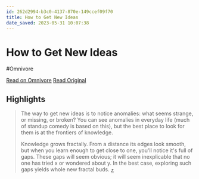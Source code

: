 ```yaml
---
id: 262d2994-b3c0-4137-870e-149ccef09f70
title: How to Get New Ideas
date_saved: 2023-05-31 10:07:38
---
```


# How to Get New Ideas
#Omnivore

[Read on Omnivore](https://omnivore.app/me/how-to-get-new-ideas-1887222b94f)
[Read Original](http://www.paulgraham.com/getideas.html?ref=refind)

## Highlights

> The way to get new ideas is to notice anomalies: what seems strange, or missing, or broken? You can see anomalies in everyday life (much of standup comedy is based on this), but the best place to look for them is at the frontiers of knowledge.
> 
> Knowledge grows fractally. From a distance its edges look smooth, but when you learn enough to get close to one, you'll notice it's full of gaps. These gaps will seem obvious; it will seem inexplicable that no one has tried x or wondered about y. In the best case, exploring such gaps yields whole new fractal buds. [⤴️](https://omnivore.app/me/how-to-get-new-ideas-1887222b94f#fe3e4a33-4896-4381-82c1-53d7d1a92a7b) 

